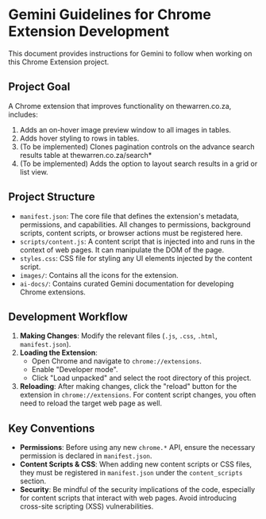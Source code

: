 # Gemini Guidelines for Chrome Extension Development

This document provides instructions for Gemini to follow when working on this Chrome Extension project.

## Project Goal

A Chrome extension that improves functionality on thewarren.co.za, includes:

1. Adds an on-hover image preview window to all images in tables.
2. Adds hover styling to rows in tables.
3. (To be implemented) Clones pagination controls on the advance search results table at thewarren.co.za/search*
4. (To be implemented) Adds the option to layout search results in a grid or list view.

## Project Structure

*   `manifest.json`: The core file that defines the extension's metadata, permissions, and capabilities. All changes to permissions, background scripts, content scripts, or browser actions must be registered here.
*   `scripts/content.js`: A content script that is injected into and runs in the context of web pages. It can manipulate the DOM of the page.
*   `styles.css`: CSS file for styling any UI elements injected by the content script.
*   `images/`: Contains all the icons for the extension.
*   `ai-docs/`: Contains curated Gemini documentation for developing Chrome extensions.

## Development Workflow

1.  **Making Changes**: Modify the relevant files (`.js`, `.css`, `.html`, `manifest.json`).
2.  **Loading the Extension**:
    *   Open Chrome and navigate to `chrome://extensions`.
    *   Enable "Developer mode".
    *   Click "Load unpacked" and select the root directory of this project.
3.  **Reloading**: After making changes, click the "reload" button for the extension in `chrome://extensions`. For content script changes, you often need to reload the target web page as well.

## Key Conventions

*   **Permissions**: Before using any new `chrome.*` API, ensure the necessary permission is declared in `manifest.json`.
*   **Content Scripts & CSS**: When adding new content scripts or CSS files, they must be registered in `manifest.json` under the `content_scripts` section.
*   **Security**: Be mindful of the security implications of the code, especially for content scripts that interact with web pages. Avoid introducing cross-site scripting (XSS) vulnerabilities.
